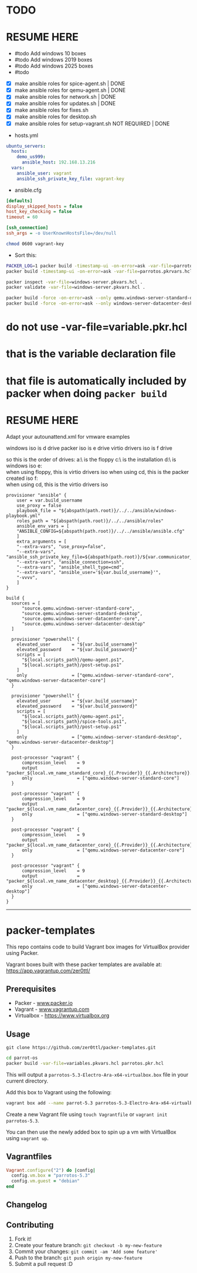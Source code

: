 # TODO

# RESUME HERE

- #todo Add windows 10 boxes
- #todo Add windows 2019 boxes
- #todo Add windows 2025 boxes
- #todo
- [x] make ansible roles for spice-agent.sh | DONE
- [x] make ansible roles for qemu-agent.sh | DONE
- [x] make ansible roles for network.sh | DONE
- [x] make ansible roles for updates.sh | DONE
- [x] make ansible roles for fixes.sh
- [x] make ansible roles for desktop.sh
- [x] make ansible roles for setup-vagrant.sh NOT REQUIRED | DONE

- hosts.yml
```yaml
ubuntu_servers:
  hosts:
    demo_us999:
      ansible_host: 192.168.13.216
  vars:
    ansible_user: vagrant
    ansible_ssh_private_key_file: vagrant-key
```
- ansible.cfg
```ini
[defaults]
display_skipped_hosts = false
host_key_checking = false
timeout = 60

[ssh_connection]
ssh_args = -o UserKnownHostsFile=/dev/null
```

```bash
chmod 0600 vagrant-key
```

- Sort this:

```bash
PACKER_LOG=1 packer build -timestamp-ui -on-error=ask -var-file=parrotos.pkrvars.hcl .
packer build -timestamp-ui -on-error=ask -var-file=parrotos.pkrvars.hcl .

packer inspect -var-file=windows-server.pkvars.hcl .
packer validate -var-file=windows-server.pkvars.hcl .

packer build -force -on-error=ask --only qemu.windows-server-standard-desktop -var-file=windows-server.pkvars.hcl .
packer build -force -on-error=ask --only windows-server-datacenter-desktop.* -var-file=windows-server.pkvars.hcl .
```

# do not use -var-file=variable.pkr.hcl
# that is the variable declaration file
# that file is automatically included by packer when doing `packer build`


# RESUME HERE

Adapt your autounattend.xml for vmware examples

windows iso is d drive
packer iso is e drive
virtio drivers iso is f drive

so this is the order of drives:
a:\ is the floppy
c:\ is the installation
d:\ is windows iso
e:\
    when using floppy, this is virtio drivers iso
    when using cd, this is the packer created iso
f:\
    when using cd, this is the virtio drivers iso

```hcl
provisioner "ansible" {
    user = var.build_username
    use_proxy = false
    playbook_file = "${abspath(path.root)}/../../ansible/windows-playbook.yml"
    roles_path = "${abspath(path.root)}/../../ansible/roles"
    ansible_env_vars = [
    "ANSIBLE_CONFIG=${abspath(path.root)}/../../ansible/ansible.cfg"
    ]
    extra_arguments = [
    "--extra-vars", "use_proxy=false",
    "--extra-vars", "ansible_ssh_private_key_file=${abspath(path.root)}/${var.communicator_key_file}",
    "--extra-vars", "ansible_connection=ssh",
    "--extra-vars", "ansible_shell_type=cmd",
    "--extra-vars", "ansible_user='${var.build_username}'",
    "-vvvv",
    ]
}

build {
  sources = [
      "source.qemu.windows-server-standard-core",
      "source.qemu.windows-server-standard-desktop",
      "source.qemu.windows-server-datacenter-core",
      "source.qemu.windows-server-datacenter-desktop"
  ]

  provisioner "powershell" {
    elevated_user        = "${var.build_username}"
    elevated_password    = "${var.build_password}"
    scripts = [
      "${local.scripts_path}/qemu-agent.ps1",
      "${local.scripts_path}/post-setup.ps1"
    ]
    only                 = ["qemu.windows-server-standard-core", "qemu.windows-server-datacenter-core"]
  }

  provisioner "powershell" {
    elevated_user        = "${var.build_username}"
    elevated_password    = "${var.build_password}"
    scripts = [
      "${local.scripts_path}/qemu-agent.ps1",
      "${local.scripts_path}/spice-tools.ps1",
      "${local.scripts_path}/post-setup.ps1"
    ]
    only                 = ["qemu.windows-server-standard-desktop", "qemu.windows-server-datacenter-desktop"]
  }

  post-processor "vagrant" {
      compression_level    = 9
      output               = "packer_${local.vm_name_standard_core}_{{.Provider}}_{{.Architecture}}.box"
      only                 = ["qemu.windows-server-standard-core"]
  }

  post-processor "vagrant" {
      compression_level    = 9
      output               = "packer_${local.vm_name_datacenter_core}_{{.Provider}}_{{.Architecture}}.box"
      only                 = ["qemu.windows-server-standard-desktop"]
  }

  post-processor "vagrant" {
      compression_level    = 9
      output               = "packer_${local.vm_name_datacenter_core}_{{.Provider}}_{{.Architecture}}.box"
      only                 = ["qemu.windows-server-datacenter-core"]
  }

  post-processor "vagrant" {
      compression_level    = 9
      output               = "packer_${local.vm_name_datacenter_desktop}_{{.Provider}}_{{.Architecture}}.box"
      only                 = ["qemu.windows-server-datacenter-desktop"]
  }
}
```

---

# packer-templates

This repo contains code to build Vagrant box images for VirtualBox provider using Packer.

Vagrant boxes built with these packer templates are available at: https://app.vagrantup.com/zer0ttl/

## Prerequisites

* Packer - www.packer.io
* Vagrant - www.vagrantup.com
* Virtualbox - https://www.virtualbox.org

## Usage

`git clone https://github.com/zer0ttl/packer-templates.git`

```bash
cd parrot-os
packer build -var-file=variables.pkvars.hcl parrotos.pkr.hcl
```

This will output a `parrotos-5.3-Electro-Ara-x64-virtualbox.box` file in your current directory.

Add this box to Vagrant using the following:

```bash
vagrant box add --name parrot-5.3 parrotos-5.3-Electro-Ara-x64-virtualbox.box
```

Create a new Vagrant file using `touch Vagrantfile` or `vagrant init parrotos-5.3`.

You can then use the newly added box to spin up a vm with VirtualBox using `vagrant up`.

## Vagrantfiles

```ruby
Vagrant.configure("2") do |config|
  config.vm.box = "parrotos-5.3"
  config.vm.guest = "debian"
end
```

## Changelog

## Contributing

1. Fork it!
2. Create your feature branch: `git checkout -b my-new-feature`
3. Commit your changes: `git commit -am 'Add some feature'`
4. Push to the branch: `git push origin my-new-feature`
5. Submit a pull request :D


